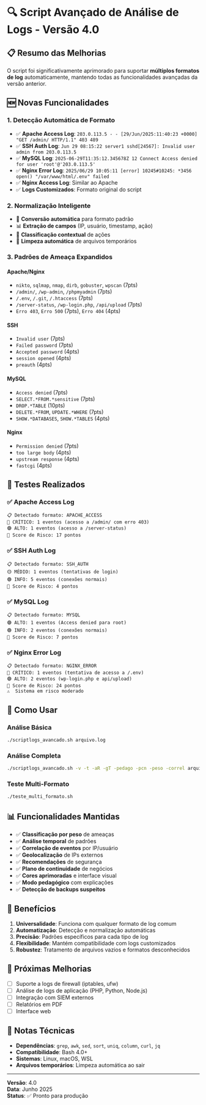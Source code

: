 # 🔍 Script Avançado de Análise de Logs - Versão 4.0

## 📋 Resumo das Melhorias

O script foi significativamente aprimorado para suportar **múltiplos formatos de log** automaticamente, mantendo todas as funcionalidades avançadas da versão anterior.

## 🆕 Novas Funcionalidades

### 1. **Detecção Automática de Formato**
- ✅ **Apache Access Log**: `203.0.113.5 - - [29/Jun/2025:11:40:23 +0000] "GET /admin/ HTTP/1.1" 403 489`
- ✅ **SSH Auth Log**: `Jun 29 08:15:22 server1 sshd[24567]: Invalid user admin from 203.0.113.5`
- ✅ **MySQL Log**: `2025-06-29T11:35:12.345678Z 12 Connect Access denied for user 'root'@'203.0.113.5'`
- ✅ **Nginx Error Log**: `2025/06/29 10:05:11 [error] 10245#10245: *3456 open() "/var/www/html/.env" failed`
- ✅ **Nginx Access Log**: Similar ao Apache
- ✅ **Logs Customizados**: Formato original do script

### 2. **Normalização Inteligente**
- 🔄 **Conversão automática** para formato padrão
- 📊 **Extração de campos** (IP, usuário, timestamp, ação)
- 🎯 **Classificação contextual** de ações
- 🧹 **Limpeza automática** de arquivos temporários

### 3. **Padrões de Ameaça Expandidos**

#### Apache/Nginx
- `nikto`, `sqlmap`, `nmap`, `dirb`, `gobuster`, `wpscan` (7pts)
- `/admin/`, `/wp-admin`, `/phpmyadmin` (7pts)
- `/.env`, `/.git`, `/.htaccess` (7pts)
- `/server-status`, `/wp-login.php`, `/api/upload` (7pts)
- `Erro 403`, `Erro 500` (7pts), `Erro 404` (4pts)

#### SSH
- `Invalid user` (7pts)
- `Failed password` (7pts)
- `Accepted password` (4pts)
- `session opened` (4pts)
- `preauth` (4pts)

#### MySQL
- `Access denied` (7pts)
- `SELECT.*FROM.*sensitive` (7pts)
- `DROP.*TABLE` (10pts)
- `DELETE.*FROM`, `UPDATE.*WHERE` (7pts)
- `SHOW.*DATABASES`, `SHOW.*TABLES` (4pts)

#### Nginx
- `Permission denied` (7pts)
- `too large body` (4pts)
- `upstream response` (4pts)
- `fastcgi` (4pts)

## 🧪 Testes Realizados

### ✅ Apache Access Log
```
📋 Detectado formato: APACHE_ACCESS
🔴 CRÍTICO: 1 eventos (acesso a /admin/ com erro 403)
🟣 ALTO: 1 eventos (acesso a /server-status)
🎯 Score de Risco: 17 pontos
```

### ✅ SSH Auth Log
```
📋 Detectado formato: SSH_AUTH
🟡 MÉDIO: 1 eventos (tentativas de login)
🟢 INFO: 5 eventos (conexões normais)
🎯 Score de Risco: 4 pontos
```

### ✅ MySQL Log
```
📋 Detectado formato: MYSQL
🟣 ALTO: 1 eventos (Access denied para root)
🟢 INFO: 2 eventos (conexões normais)
🎯 Score de Risco: 7 pontos
```

### ✅ Nginx Error Log
```
📋 Detectado formato: NGINX_ERROR
🔴 CRÍTICO: 1 eventos (tentativa de acesso a /.env)
🟣 ALTO: 2 eventos (wp-login.php e api/upload)
🎯 Score de Risco: 24 pontos
⚠️  Sistema em risco moderado
```

## 🔧 Como Usar

### Análise Básica
```bash
./scriptlogs_avancado.sh arquivo.log
```

### Análise Completa
```bash
./scriptlogs_avancado.sh -v -t -aR -gT -pedago -pcn -peso -correl arquivo.log
```

### Teste Multi-Formato
```bash
./teste_multi_formato.sh
```

## 📊 Funcionalidades Mantidas

- ✅ **Classificação por peso** de ameaças
- ✅ **Análise temporal** de padrões
- ✅ **Correlação de eventos** por IP/usuário
- ✅ **Geolocalização** de IPs externos
- ✅ **Recomendações** de segurança
- ✅ **Plano de continuidade** de negócios
- ✅ **Cores aprimoradas** e interface visual
- ✅ **Modo pedagógico** com explicações
- ✅ **Detecção de backups suspeitos**

## 🎯 Benefícios

1. **Universalidade**: Funciona com qualquer formato de log comum
2. **Automatização**: Detecção e normalização automáticas
3. **Precisão**: Padrões específicos para cada tipo de log
4. **Flexibilidade**: Mantém compatibilidade com logs customizados
5. **Robustez**: Tratamento de arquivos vazios e formatos desconhecidos

## 🔮 Próximas Melhorias

- [ ] Suporte a logs de firewall (iptables, ufw)
- [ ] Análise de logs de aplicação (PHP, Python, Node.js)
- [ ] Integração com SIEM externos
- [ ] Relatórios em PDF
- [ ] Interface web

## 📝 Notas Técnicas

- **Dependências**: `grep`, `awk`, `sed`, `sort`, `uniq`, `column`, `curl`, `jq`
- **Compatibilidade**: Bash 4.0+
- **Sistemas**: Linux, macOS, WSL
- **Arquivos temporários**: Limpeza automática ao sair

---

**Versão**: 4.0  
**Data**: Junho 2025  
**Status**: ✅ Pronto para produção 